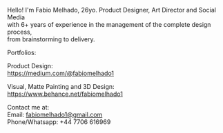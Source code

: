 Hello! I'm Fabio Melhado, 26yo. Product Designer, Art Director and Social Media<br>
with 6+ years of experience in the management of the complete design process,<br>
from brainstorming to delivery.

Portfolios:

Product Design:<br>
https://medium.com/@fabiomelhado1

Visual, Matte Painting and 3D Design:<br>
https://www.behance.net/fabiomelhado1

Contact me at:<br>
Email: fabiomelhado1@gmail.com<br>
Phone/Whatsapp: +44 7706 616969
